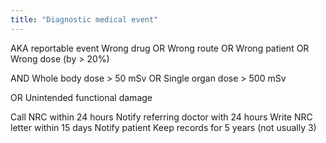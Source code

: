 ```yaml
---
title: "Diagnostic medical event"
---
```

AKA reportable event
Wrong drug OR
Wrong route OR
Wrong patient OR
Wrong dose (by &gt; 20%)

AND
Whole body dose &gt; 50 mSv OR
Single organ dose &gt; 500 mSv

OR
Unintended functional damage

Call NRC within 24 hours
Notify referring doctor with 24 hours
Write NRC letter within 15 days
Notify patient
Keep records for 5 years (not usually 3)

